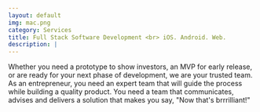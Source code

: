 ```yaml
---
layout: default
img: mac.png
category: Services
title: Full Stack Software Development <br> iOS. Android. Web.
description: |
---
```

  Whether you need a prototype to show investors, an MVP for early release, or are ready for your next phase of development, we are your trusted team. As an entrepreneur, you need an expert team that will guide the process while building a quality product. You need a team that communicates, advises and delivers a solution that makes you say, "Now that's brrrilliant!"